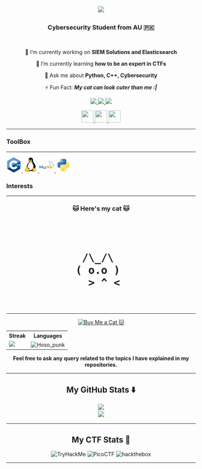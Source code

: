<h1 align="center">
    <img src="https://readme-typing-svg.herokuapp.com/?font=Righteous&size=35&center=true&vCenter=true&width=500&height=70&duration=1200&pause=1500&color=08878a&center=true&vCenter=true&random=false&lines=Hi+There!!;+Hoso_punk+Here!!+%F0%9F%91%8B%F0%9F%8F%BD;" />
</h1>

<h3 align="center">
  Cybersecurity Student from <a href="https://au.edu.pk" style="text-decoration: none; color: inherit; font-weight: bold;">AU</a> 🇵🇰
</h3>

<br/>

<div align="center">
 
 🔭 I’m currently working on **SIEM Solutions and Elasticsearch**

 🏫 I’m currently learning **how to be an expert in CTFs**

💬 Ask me about **Python, C++, Cybersecurity**

⚡ Fun Fact: _**My cat can look cuter than me :|**_

</div>
 
<div align="center"> 
  <a href="mailto:your-email@example.com">
    <img src="https://img.shields.io/badge/Gmail-333333?style=for-the-badge&logo=gmail&logoColor=red" />
  </a>
  <a href="https://your-portfolio.com" target="_blank">
     <img src="https://img.shields.io/badge/Portfolio-FF5422?style=for-the-badge&logo=sqlite&logoColor=white" target="_blank" /> <!-- sqlite, safari, google-chrome are other good icon options -->
  </a>
  <a href="https://your-blog.com" target="_blank">
     <img src="https://img.shields.io/badge/Blogsite-0d7060?style=for-the-badge&logo=safari&logoColor=white" target="_blank" /> <!-- sqlite, safari, google-chrome are other good icon options -->
  </a>
</div>

<p align="center"> 
  <a href="https://www.github.com/Hoso_punk" target="_blank" rel="noreferrer"> 
    <picture> 
      <source media="(prefers-color-scheme: dark)" srcset="https://raw.githubusercontent.com/danielcranney/readme-generator/main/public/icons/socials/github-dark.svg" /> 
      <source media="(prefers-color-scheme: light)" srcset="https://raw.githubusercontent.com/danielcranney/readme-generator/main/public/icons/socials/github.svg" /> 
      <img src="https://raw.githubusercontent.com/danielcranney/readme-generator/main/public/icons/socials/github.svg" width="32" height="32" /> 
    </picture> 
  </a> 
  <a href="http://www.instagram.com/your-instagram" target="_blank" rel="noreferrer"> 
    <picture> 
      <source media="(prefers-color-scheme: none)" srcset="undefined" /> 
      <source media="(prefers-color-scheme: light)" srcset="https://raw.githubusercontent.com/danielcranney/readme-generator/main/public/icons/socials/instagram.svg" /> 
      <img src="https://raw.githubusercontent.com/danielcranney/readme-generator/main/public/icons/socials/instagram.svg" width="32" height="32" /> 
    </picture> 
  </a> 
  <a href="https://www.linkedin.com/in/your-linkedin" target="_blank" rel="noreferrer"> 
    <picture> 
      <source media="(prefers-color-scheme: dark)" srcset="https://raw.githubusercontent.com/danielcranney/readme-generator/main/public/icons/socials/linkedin-dark.svg" /> 
      <source media="(prefers-color-scheme: light)" srcset="https://raw.githubusercontent.com/danielcranney/readme-generator/main/public/icons/socials/linkedin.svg" /> 
      <img src="https://raw.githubusercontent.com/danielcranney/readme-generator/main/public/icons/socials/linkedin.svg" width="32" height="32" /> 
    </picture> 
  </a>
</p>

<hr/>
<h3 align="left">ToolBox</h3>

---

<p align="left">
<a href="https://www.w3schools.com/cpp/" target="_blank" rel="noreferrer"> <img src="https://raw.githubusercontent.com/devicons/devicon/master/icons/cplusplus/cplusplus-original.svg" alt="cplusplus" width="40" height="40"/> </a>
<a href="https://www.linux.org/" target="_blank" rel="noreferrer"> <img src="https://raw.githubusercontent.com/devicons/devicon/master/icons/linux/linux-original.svg" alt="linux" width="40" height="40"/> </a>
<a href="https://www.mysql.com/" target="_blank" rel="noreferrer"> <img src="https://raw.githubusercontent.com/devicons/devicon/master/icons/mysql/mysql-original-wordmark.svg" alt="mysql" width="40" height="40"/> </a>
<a href="https://www.python.org" target="_blank" rel="noreferrer"> <img src="https://raw.githubusercontent.com/devicons/devicon/master/icons/python/python-original.svg" alt="python" width="40" height="40"/> </a>
</p>

<h3 align="left">Interests</h3>

---
<h3 align="center">🐱 Here's my cat 🐱</h3>

<pre>
  <h1 align="center">
 /\_/\  
( o.o ) 
 > ^ <

</pre>

<hr/>

<div align="center">
<a href='https://ko-fi.com/your-kofi-page' target='_blank'><img height='40' style='border:0px;height:40px;' src='https://storage.ko-fi.com/cdn/kofi1.png?v=3' border='0' alt='Buy Me a Cat &#x1F431;'/></a>


<br/>

<table>
  <tr>
    <th align="center">Streak</th>
    <th align="center">Languages</th>
  </tr>
  <tr>
    <td><a href="https://git.io/streak-stats"><img src="https://streak-stats.demolab.com/?user=hurrainjhl&theme=gruvbox&hide_border=true&border_radius=32&date_format=j%20M%5B%20Y%5D&ring=888888"/></a></td>
    <td><img align="center" src="https://github-readme-stats.vercel.app/api/top-langs?username=hurrainjhl&theme=gruvbox&hide_border=true&show_icons=true&locale=en&layout=compact" alt="Hoso_punk" /></td>
  </tr>
</table>

<p align=center><b>Feel free to ask any query related to the topics I have explained in my repositories.</b></p>

<hr/>

<h2 align="center">My GitHub Stats ⬇️</h2>

<!-- GitHub Stats  & Top Lang -->
<p align = "center">
  <img src = "https://github-readme-stats.vercel.app/api?username=hurrainjhl&show_icons=true&theme=highcontrast&title_color=f10000&icon_color=f040983">
  <br>
  <img src = "https://github-readme-stats.vercel.app/api/top-langs/?username=hurrainjhl&theme=highcontrast&title_color=f10000&icon_color=f040983">
</p>

<hr/>

<h2 align="center">My CTF Stats 🚩</h2>

<!-- CTF Stats Images -->
<p align = "center">
<img src="https://tryhackme-badges.s3.amazonaws.com/Hoso.punk.png" alt="TryHackMe">
<img src="https://picoctf-badges.s3.amazonaws.com/hurrln.png" alt="PicoCTF">
<img src="https://https://academy.hackthebox.com/my-badges" alt="hackthebox">

</p>

<hr/>
